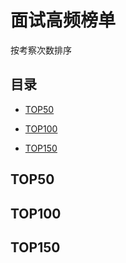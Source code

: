 # 面试高频榜单
按考察次数排序

## 目录
- [TOP50](#TOP50)



- [TOP100](#TOP100)



- [TOP150](#TOP150)


## TOP50



## TOP100



## TOP150
